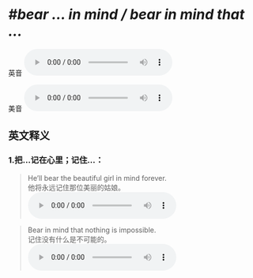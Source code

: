 # ***\#bear … in mind / bear in mind that ...*** 
英音
<audio src="./media/bear in mind that .._AAC.aac" controls="controls"></audio>

美音
<audio src="./media/bear in mind that2_AAC.aac" controls="controls"></audio>



  

英文释义
---
### 1.**把…记在心里；记住…：**  

 > He’ll bear the beautiful girl in mind forever.   
 > 他将永远记住那位美丽的姑娘。    
<audio src="./media/12-bear.aac" controls="controls"></audio>

 > Bear in mind that nothing is impossible.  
 > 记住没有什么是不可能的。    
<audio src="./media/13-bear.aac" controls="controls"></audio>



